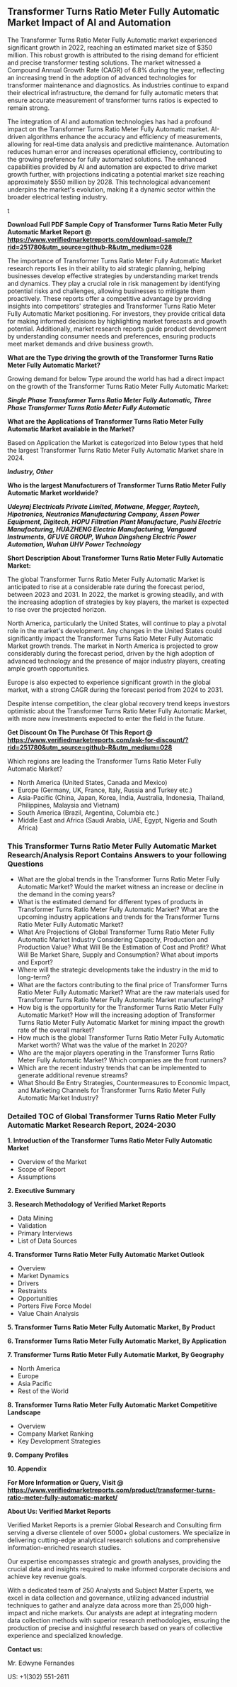 <h2>Transformer Turns Ratio Meter Fully Automatic Market Impact of AI and Automation</h2><p>The Transformer Turns Ratio Meter Fully Automatic market experienced significant growth in 2022, reaching an estimated market size of $350 million. This robust growth is attributed to the rising demand for efficient and precise transformer testing solutions. The market witnessed a Compound Annual Growth Rate (CAGR) of 6.8% during the year, reflecting an increasing trend in the adoption of advanced technologies for transformer maintenance and diagnostics. As industries continue to expand their electrical infrastructure, the demand for fully automatic meters that ensure accurate measurement of transformer turns ratios is expected to remain strong.</p><p>The integration of AI and automation technologies has had a profound impact on the Transformer Turns Ratio Meter Fully Automatic market. AI-driven algorithms enhance the accuracy and efficiency of measurements, allowing for real-time data analysis and predictive maintenance. Automation reduces human error and increases operational efficiency, contributing to the growing preference for fully automated solutions. The enhanced capabilities provided by AI and automation are expected to drive market growth further, with projections indicating a potential market size reaching approximately $550 million by 2028. This technological advancement underpins the market's evolution, making it a dynamic sector within the broader electrical testing industry.</p>t</p><p id="" class=""><strong>Download Full PDF Sample Copy of Transformer Turns Ratio Meter Fully Automatic Market Report @ <a href="https://www.verifiedmarketreports.com/download-sample/?rid=251780&utm_source=github-R&utm_medium=028" target="_blank">https://www.verifiedmarketreports.com/download-sample/?rid=251780&utm_source=github-R&utm_medium=028</a></strong></p><p>The importance of&nbsp;Transformer Turns Ratio Meter Fully Automatic Market research reports lies in their ability to aid strategic planning, helping businesses develop effective strategies by understanding market trends and dynamics. They play a crucial role in risk management by identifying potential risks and challenges, allowing businesses to mitigate them proactively. These reports offer a competitive advantage by providing insights into competitors' strategies and Transformer Turns Ratio Meter Fully Automatic Market positioning. For investors, they provide critical data for making informed decisions by highlighting market forecasts and growth potential. Additionally, market research reports guide product development by understanding consumer needs and preferences, ensuring products meet market demands and drive business growth.</p><p><strong>What are the&nbsp;Type driving the growth of the Transformer Turns Ratio Meter Fully Automatic Market?</strong></p><p id="" class="">Growing demand for below Type around the world has had a direct impact on the growth of the Transformer Turns Ratio Meter Fully Automatic Market:</p><em><strong>Single Phase Transformer Turns Ratio Meter Fully Automatic, Three Phase Transformer Turns Ratio Meter Fully Automatic</strong></em></p><strong>What are the&nbsp;Applications&nbsp;of Transformer Turns Ratio Meter Fully Automatic Market available in the Market?</strong></p><p id="" class="">Based on Application the Market is categorized into Below types that held the largest Transformer Turns Ratio Meter Fully Automatic Market share In 2024.</p><em><strong>Industry, Other</strong></em></p><strong>Who is the largest Manufacturers of Transformer Turns Ratio Meter Fully Automatic Market worldwide?</strong></p><p><em><strong>Udeyraj Electricals Private Limited, Motwane, Megger, Raytech, Hipotronics, Neutronics Manufacturing Company, Assen Power Equipment, Digitech, HOPU Filtration Plant Manufacture, Pushi Electric Manufacturing, HUAZHENG Electric Manufacturing, Vanguard Instruments, GFUVE GROUP, Wuhan Dingsheng Electric Power Automation, Wuhan UHV Power Technology</strong></em></p><p id="" class=""><strong>Short Description About Transformer Turns Ratio Meter Fully Automatic Market:</strong></p><p>The global Transformer Turns Ratio Meter Fully Automatic Market is anticipated to rise at a considerable rate during the forecast period, between 2023 and 2031. In 2022, the market is growing steadily, and with the increasing adoption of strategies by key players, the market is expected to rise over the projected horizon.</p><p>North America, particularly the United States, will continue to play a pivotal role in the market's development. Any changes in the United States could significantly impact the Transformer Turns Ratio Meter Fully Automatic Market growth trends. The market in North America is projected to grow considerably during the forecast period, driven by the high adoption of advanced technology and the presence of major industry players, creating ample growth opportunities.</p><p>Europe is also expected to experience significant growth in the global market, with a strong CAGR during the forecast period from 2024 to 2031.</p><p>Despite intense competition, the clear global recovery trend keeps investors optimistic about the Transformer Turns Ratio Meter Fully Automatic Market, with more new investments expected to enter the field in the future.</p><p id="" class=""><strong>Get Discount On The Purchase Of This Report @ <a href="https://www.verifiedmarketreports.com/ask-for-discount/?rid=251780&utm_source=github-R&utm_medium=028" target="_blank">https://www.verifiedmarketreports.com/ask-for-discount/?rid=251780&utm_source=github-R&utm_medium=028</a></strong></p>Which regions are leading the Transformer Turns Ratio Meter Fully Automatic Market?</p><ul><li>North America (United States, Canada and Mexico)</li><li>Europe (Germany, UK, France, Italy, Russia and Turkey etc.)</li><li>Asia-Pacific (China, Japan, Korea, India, Australia, Indonesia, Thailand, Philippines, Malaysia and Vietnam)</li><li>South America (Brazil, Argentina, Columbia etc.)</li><li>Middle East and Africa (Saudi Arabia, UAE, Egypt, Nigeria and South Africa)</li></ul><h3 id="" class="">This Transformer Turns Ratio Meter Fully Automatic Market Research/Analysis Report Contains Answers to your following Questions</h3><ul><li>What are the global trends in the Transformer Turns Ratio Meter Fully Automatic Market? Would the market witness an increase or decline in the demand in the coming years?</li><li>What is the estimated demand for different types of products in Transformer Turns Ratio Meter Fully Automatic Market? What are the upcoming industry applications and trends for the Transformer Turns Ratio Meter Fully Automatic Market?</li><li>What Are Projections of Global Transformer Turns Ratio Meter Fully Automatic Market Industry Considering Capacity, Production and Production Value? What Will Be the Estimation of Cost and Profit? What Will Be Market Share, Supply and Consumption? What about imports and Export?</li><li>Where will the strategic developments take the industry in the mid to long-term?</li><li>What are the factors contributing to the final price of Transformer Turns Ratio Meter Fully Automatic Market? What are the raw materials used for Transformer Turns Ratio Meter Fully Automatic Market manufacturing?</li><li>How big is the opportunity for the Transformer Turns Ratio Meter Fully Automatic Market? How will the increasing adoption of Transformer Turns Ratio Meter Fully Automatic Market for mining impact the growth rate of the overall market?</li><li>How much is the global Transformer Turns Ratio Meter Fully Automatic Market worth? What was the value of the market In 2020?</li><li>Who are the major players operating in the Transformer Turns Ratio Meter Fully Automatic Market? Which companies are the front runners?</li><li>Which are the recent industry trends that can be implemented to generate additional revenue streams?</li><li>What Should Be Entry Strategies, Countermeasures to Economic Impact, and Marketing Channels for Transformer Turns Ratio Meter Fully Automatic Market Industry?</li></ul><h3 id="" class="">Detailed TOC of Global Transformer Turns Ratio Meter Fully Automatic Market Research Report, 2024-2030</h3><p id="" class=""><strong>1. Introduction of the Transformer Turns Ratio Meter Fully Automatic Market</strong></p><ul><li>Overview of the Market</li><li>Scope of Report</li><li>Assumptions</li></ul><p id="" class=""><strong>2. Executive Summary</strong></p><p id="" class=""><strong>3. Research Methodology of Verified Market Reports</strong></p><ul><li>Data Mining</li><li>Validation</li><li>Primary Interviews</li><li>List of Data Sources</li></ul><p id="" class=""><strong>4. Transformer Turns Ratio Meter Fully Automatic Market Outlook</strong></p><ul><li>Overview</li><li>Market Dynamics</li><li>Drivers</li><li>Restraints</li><li>Opportunities</li><li>Porters Five Force Model</li><li>Value Chain Analysis</li></ul><p id="" class=""><strong>5. Transformer Turns Ratio Meter Fully Automatic Market, By Product</strong></p><p id="" class=""><strong>6. Transformer Turns Ratio Meter Fully Automatic Market, By Application</strong></p><p id="" class=""><strong>7. Transformer Turns Ratio Meter Fully Automatic Market, By Geography</strong></p><ul><li>North America</li><li>Europe</li><li>Asia Pacific</li><li>Rest of the World</li></ul><p id="" class=""><strong>8. Transformer Turns Ratio Meter Fully Automatic Market Competitive Landscape</strong></p><ul><li>Overview</li><li>Company Market Ranking</li><li>Key Development Strategies</li></ul><p id="" class=""><strong>9. Company Profiles</strong></p><p id="" class=""><strong>10. Appendix</strong></p><p id="" class=""><strong>For More Information or Query, Visit @ <a href="https://www.verifiedmarketreports.com/product/transformer-turns-ratio-meter-fully-automatic-market/" target="_blank">https://www.verifiedmarketreports.com/product/transformer-turns-ratio-meter-fully-automatic-market/</a></strong></p><p id="" class=""><strong>About Us: Verified Market Reports</strong></p><p id="" class="">Verified Market Reports is a premier Global Research and Consulting firm serving a diverse clientele of over 5000+ global customers. We specialize in delivering cutting-edge analytical research solutions and comprehensive information-enriched research studies.</p><p id="" class="">Our expertise encompasses strategic and growth analyses, providing the crucial data and insights required to make informed corporate decisions and achieve key revenue goals.</p><p id="" class="">With a dedicated team of 250 Analysts and Subject Matter Experts, we excel in data collection and governance, utilizing advanced industrial techniques to gather and analyze data across more than 25,000 high-impact and niche markets. Our analysts are adept at integrating modern data collection methods with superior research methodologies, ensuring the production of precise and insightful research based on years of collective experience and specialized knowledge.</p><p id="" class=""><strong>Contact us:</strong></p><p id="" class="">Mr. Edwyne Fernandes</p><p id="" class="">US: +1(302) 551-2611</p>